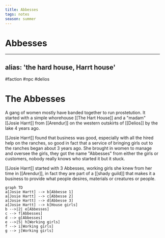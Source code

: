 ```yaml
---
title: Abbesses
tags: notes
season: summer
---
```

 
# Abbesses
---
alias: 'the hard house, Harrt house'
---

#faction #npc #delios 
# The Abbesses
A gang of women mostly have banded together to run prostetution.
It started with a simple whorehouse [[The Hart House]] and a "madam" [[Josie Harrt]] from [[Arendur]] on the western outskirts of [[Delios]] by the lake 4 years ago.

[[Josie Harrt]] found that business was good, especially with all the hired help on the ranches, so good in fact that a service of bringing girls out to the ranches began about 3 years ago. She brought in women to manage and oversee the girls, they got the name "Abbesses" from either the girls or customers, nobody really knows who started it but it stuck.

[[Josie Harrt]] started with 3 Abbesses, working girls she knew from her time in [[Arendur]], in fact they are part of a [[shady guild]] that makes it a business to provide what people desires, materials or creatures or people.

```mermaid
graph TD
a[Josie Hartt] --> b[Abbesse 1]
a[Josie Hartt] --> c[Abbesse 2]
a[Josie Hartt] --> d[Abbesse 3]
a[Josie Hartt] --> k[House girls]
b -->|2| e[Abbesses]
c --> f[Abbesses]
d --> g[Abbesses]
e -->|5| h[Working girls]
f --> i[Working girls]
g --> j[Working girls]
```
